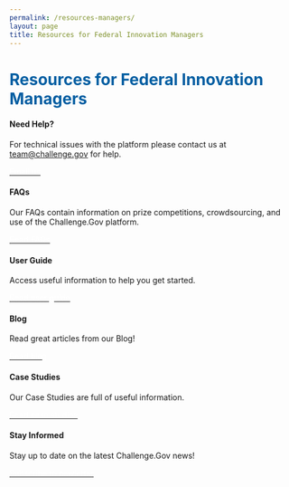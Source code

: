 ```yaml
---
permalink: /resources-managers/
layout: page
title: Resources for Federal Innovation Managers 
---
```


 <h1 class="text-center mb-4 font-weight-bold" style="color: #005ea2;">Resources for Federal Innovation Managers</h1>

<div class="row">
 <div class="col-sm-6">
    <div class="card">
      <div class="card-body text-center">
        <i class="fas fa-laptop" style="color: #005ea2; font-size: 3em; padding-bottom: 20px;" title="Read our FAQs"></i>
        <h4 class="card-title text-center">Need Help?</h4>
        <p class="card-text text-center">For technical issues with the platform please contact us at <a href="mailto: team@challenge.gov" class="link">team@challenge.gov</a> for help.</p>
        <a href="mailto: team@challenge.gov" class="usa-button usa-button"><span style="color: #ffffff;">Email us</span></a>
      </div>
    </div>
  </div>
  <div class="col-sm-6">
    <div class="card">
      <div class="card-body text-center">
        <i class="dashboard-card-icon fa fa-question-circle" style="color: #005ea2; font-size: 3em; padding-bottom: 20px;" title="Read FAQs"></i>
        <h4 class="card-title text-center">FAQs</h4>
        <p class="card-text text-center">Our FAQs contain information on prize competitions, crowdsourcing, and use of the Challenge.Gov platform.</p>
        <a href="{{ site.baseurl }}/assets/document-library/ChallengeGov_Solver_FAQ.pdf" class="usa-button usa-button"><span style="color: #ffffff;">Read FAQs</span></a>
      </div>
    </div>
  </div>
 
</div>

<div class="row">
  <div class="col-sm-6">
    <div class="card">
      <div class="card-body text-center">
        <i class="dashboard-card-icon fas fa-book-open" style="color: #005ea2; font-size: 3em; padding-bottom: 20px;" title="Read our FAQs"></i>
        <h4 class="card-title text-center">User Guide</h4>
        <p class="card-text text-center">Access useful information to help you get started.</p>
        <a href="{{ site.baseurl }}/assets/document-library/ChallengeGov_Public_Solver_User_Guide_Oct2021.pdf" class="usa-button usa-button"><span style="color: #ffffff;">Read user guide</span></a>
      </div>
    </div>
  </div>
    <div class="col-sm-6">
    <div class="card">
      <div class="card-body text-center">
        <a href="{{ site.baseurl }}/blog/" rel="noopener"><i class="fab fa-readme" style="color: #005ea2; font-size: 3em; padding-bottom: 20px;" title="Read our FAQs"></i></a>
        <h4 class="card-title text-center">Blog</h4>
        <p class="card-text text-center">Read great articles from our Blog!</p>
        <a href="{{ site.baseurl }}/blog/" class="usa-button usa-button"><span style="color: #ffffff;">Read blog</span></a>
      </div>
    </div>
  </div>

 
</div>

<div class="row">
  <div class="col-sm-6">
    <div class="card">
      <div class="card-body text-center">
        <i class="fa fa-solid fa-folder" style="color: #005ea2; padding-bottom: 20px; font-size: 3em;" title="Read our FAQs"></i>
        <h4 class="card-title text-center">Case Studies</h4>
        <p class="card-text text-center">Our Case Studies are full of useful information.</p>
        <a href="{{ site.baseurl }}/toolkit/case-studies/" class="usa-button usa-button"><span style="color: #ffffff;">Read case studies</span></a>
      </div>
    </div>
  </div>
  <div class="col-sm-6">
    <div class="card">
      <div class="card-body text-center">
        <i class="fas fa-envelope" style="color: #005ea2; padding-bottom: 20px; font-size: 3em;" title="Subscribe to newsletter"></i>
        <h4 class="card-title text-center">Stay Informed</h4>
        <p class="card-text text-center">Stay up to date on the latest Challenge.Gov news!</p>
        <a href="https://public.govdelivery.com/accounts/USGSATTS/signup/30826" class="usa-button usa-button"><span style="color: #ffffff;">Subscribe to newletter</span></a>
      </div>
    </div>
  </div>
</div>
